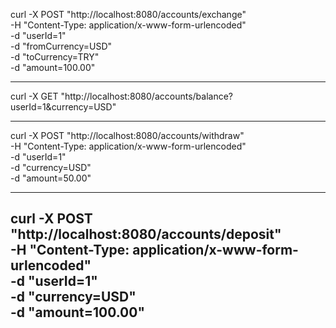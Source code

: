 curl -X POST "http://localhost:8080/accounts/exchange" \
-H "Content-Type: application/x-www-form-urlencoded" \
-d "userId=1" \
-d "fromCurrency=USD" \
-d "toCurrency=TRY" \
-d "amount=100.00"


--------------------------

curl -X GET "http://localhost:8080/accounts/balance?userId=1&currency=USD"




--------------------------
curl -X POST "http://localhost:8080/accounts/withdraw" \
-H "Content-Type: application/x-www-form-urlencoded" \
-d "userId=1" \
-d "currency=USD" \
-d "amount=50.00"


---------------------------

curl -X POST "http://localhost:8080/accounts/deposit" \
-H "Content-Type: application/x-www-form-urlencoded" \
-d "userId=1" \
-d "currency=USD" \
-d "amount=100.00"
---------------------------


